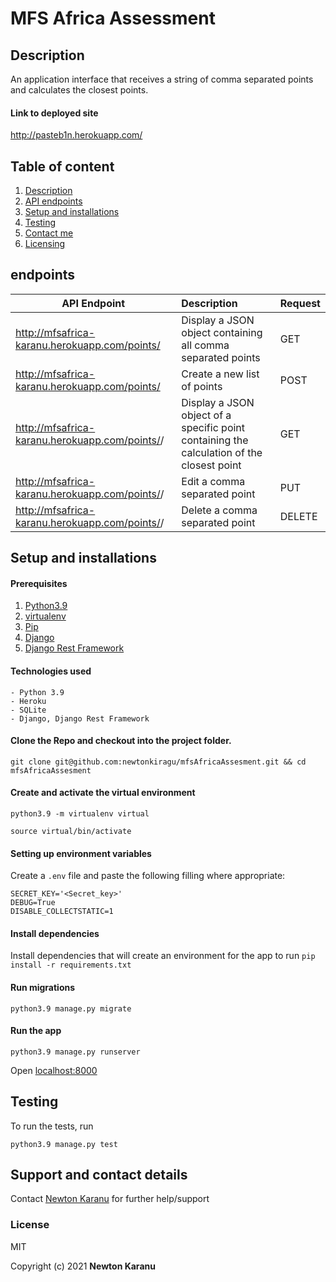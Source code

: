 # MFS Africa Assessment

## Description
An application interface that receives a string of comma separated points and calculates the closest points.

#### Link to deployed site
http://pasteb1n.herokuapp.com/

## Table of content
1. [Description](#description)
2. [API endpoints](#endpoints)
3. [Setup and installations](#setup-and-installations)
4. [Testing](#testing)
7. [Contact me](#support-and-contact-details)
8. [Licensing](#license)

## endpoints
API Endpoint | Description | Request
---- | :---- | :----- |
http://mfsafrica-karanu.herokuapp.com/points/ | Display a JSON object containing all comma separated points | GET
http://mfsafrica-karanu.herokuapp.com/points/ | Create a new list of points | POST
http://mfsafrica-karanu.herokuapp.com/points/<id>/ | Display a JSON object of a specific point containing the calculation of the closest point | GET
http://mfsafrica-karanu.herokuapp.com/points/<id>/ | Edit a comma separated point | PUT
http://mfsafrica-karanu.herokuapp.com/points/<id>/ | Delete a comma separated point | DELETE

## Setup and installations

#### Prerequisites
1. [Python3.9](https://www.python.org/downloads/)
3. [virtualenv](https://virtualenv.pypa.io/en/stable/installation/)
4. [Pip](https://pip.pypa.io/en/stable/installing/)
5. [Django](https://www.djangoproject.com/download/)
5. [Django Rest Framework](http://www.django-rest-framework.org/#installation)

#### Technologies used
    - Python 3.9
    - Heroku
    - SQLite
    - Django, Django Rest Framework

#### Clone the Repo and checkout into the project folder.
```shell
git clone git@github.com:newtonkiragu/mfsAfricaAssesment.git && cd mfsAfricaAssesment
```

#### Create and activate the virtual environment
```shell
python3.9 -m virtualenv virtual
```

```shell
source virtual/bin/activate
```

#### Setting up environment variables
Create a `.env` file and paste the following filling where appropriate:
```
SECRET_KEY='<Secret_key>'
DEBUG=True
DISABLE_COLLECTSTATIC=1
```

#### Install dependencies
Install dependencies that will create an environment for the app to run
`pip install -r requirements.txt`


#### Run migrations
```shell
python3.9 manage.py migrate
```

#### Run the app
```shell
python3.9 manage.py runserver
```
Open [localhost:8000](http://127.0.0.1:8000/)

## Testing
To run the tests, run
```shell
python3.9 manage.py test
```

## Support and contact details
Contact [Newton Karanu](karanunewton4@gmail.com) for further help/support

### License
MIT

Copyright (c) 2021 **Newton Karanu**
